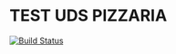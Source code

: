 # TEST UDS PIZZARIA
[![Build Status](https://travis-ci.com/MarcusViniciusCavalcanti/test-pizza-api.svg?branch=master)](https://travis-ci.com/MarcusViniciusCavalcanti/test-pizza-api)
